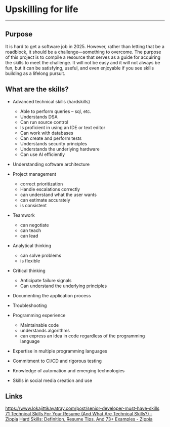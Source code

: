 # Upskilling for life

***

## Purpose

It is hard to get a software job in 2025. However, rather than letting that be a roadblock, it should be a challenge—something to overcome. The purpose of this project is to compile a resource that serves as a guide for acquiring the skills to meet the challenge. It will not be easy and it will not always be fun, but it can be satisfying, useful, and even enjoyable if you see skills building as a lifelong pursuit.

## What are the skills?

- Advanced technical skills (hardskills)
    - Able to perform queries – sql, etc.
    - Understands DSA
    - Can run source control
    - Is proficient in using an IDE or text editor
    - Can work with databases
    - Can create and perform tests
    - Understands security principles
    - Understands the underlying hardware
    - Can use AI efficiently

- Understanding software architecture
- Project management
    - correct prioritization
    - Handle escalations correctly
    - can understand what the user wants
    - can estimate accurately
    - is consistent

- Teamwork
    - can negotiate
    - can teach
    - can lead

- Analytical thinking
    - can solve problems
    - is flexible

- Critical thinking
    - Anticipate failure signals
    - Can understand the underlying principles

- Documenting the application process
- Troubleshooting
- Programming experience
    - Maintainable code
    - understands algorithms
    - can express an idea in code regardless of the programming language

- Expertise in multiple programming languages
- Commitment to CI/CD and rigorous testing
- Knowledge of automation and emerging technologies
- Skills in social media creation and use

## Links

https://www.lokajittikayatray.com/post/senior-developer-must-have-skills
[71 Technical Skills For Your Resume (And What Are Technical Skills?) - Zippia](https://www.zippia.com/advice/technical-skills/)
[Hard Skills: Definition, Resume Tips, And 73+ Examples - Zippia](https://www.zippia.com/advice/hard-skills/)



